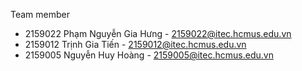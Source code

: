 Team member
- 2159022 Phạm Nguyễn Gia Hưng - [2159022@itec.hcmus.edu.vn](mailto:2159022@itec.hcmus.edu.vn)
- 2159012 Trịnh Gia Tiến - [2159012@itec.hcmus.edu.vn](mailto:2159012@itec.hcmus.edu.vn)
- 2159005 Nguyễn Huy Hoàng - [2159005@itec.hcmus.edu.vn](mailto:2159005@itec.hcmus.edu.vn)

